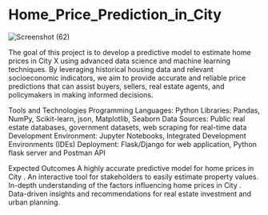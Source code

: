 # Home_Price_Prediction_in_City
![Screenshot (62)](https://github.com/Avnish706/Home_Price_Prediction_in_City/assets/159720405/7fca6072-0e71-451f-99e8-ece28c144231)



The goal of this project is to develop a predictive model to estimate home prices in City X using advanced data science and machine learning techniques. By leveraging historical housing data and relevant socioeconomic indicators, we aim to provide accurate and reliable price predictions that can assist buyers, sellers, real estate agents, and policymakers in making informed decisions.




Tools and Technologies
Programming Languages: Python
Libraries: Pandas, NumPy, Scikit-learn, json, Matplotlib, Seaborn
Data Sources: Public real estate databases, government datasets, web scraping for real-time data
Development Environment: Jupyter Notebooks, Integrated Development Environments (IDEs)
Deployment: Flask/Django for web application, Python flask server and Postman API



Expected Outcomes
A highly accurate predictive model for home prices in City .
An interactive tool for stakeholders to easily estimate property values.
In-depth understanding of the factors influencing home prices in City .
Data-driven insights and recommendations for real estate investment and urban planning.
